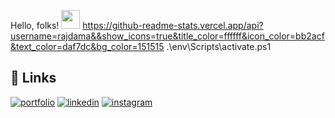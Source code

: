 Hello, folks! <img src="https://raw.githubusercontent.com/MartinHeinz/MartinHeinz/master/wave.gif" width="30px">
https://github-readme-stats.vercel.app/api?username=rajdama&&show_icons=true&title_color=ffffff&icon_color=bb2acf&text_color=daf7dc&bg_color=151515
.\env\Scripts\activate.ps1
## 🔗 Links
[![portfolio](https://img.shields.io/badge/my_portfolio-000?style=for-the-badge&logo=ko-fi&logoColor=white)](https://raj-portfolio-a4715.web.app/)
[![linkedin](https://img.shields.io/badge/linkedin-0A66C2?style=for-the-badge&logo=linkedin&logoColor=white)](https://www.linkedin.com/in/raj-dama-79a8ab209/)
[![instagram](https://img.shields.io/badge/instagram-FF69B4?style=for-the-badge&logo=instagram&logoColor=white)](https://www.instagram.com/raj_.18_/)

<!--
**rajdama/rajdama** is a ✨ _special_ ✨ repository because its `README.md` (this file) appears on your GitHub profile.

Here are some ideas to get you started:

- 🔭 I’m currently working on ...
- 🌱 I’m currently learning ...
- 👯 I’m looking to collaborate on ...
- 🤔 I’m looking for help with ...
- 💬 Ask me about ...
- 📫 How to reach me: ...
- 😄 Pronouns: ...
- ⚡ Fun fact: ...
-->
